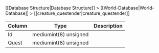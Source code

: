 [[Database Structure|Database Structure]] > [[World-Database|World-Database]] > [[creature_questender|creature_questender]]

Column | Type | Description
--- | --- | ---
Id | mediumint(8) unsigned | 
Quest | mediumint(8) unsigned | 
